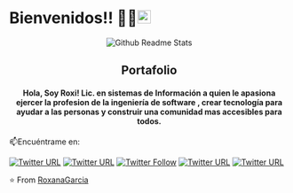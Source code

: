 
# Bienvenidos!! 👋🏾<img src="https://github.com/TheDudeThatCode/TheDudeThatCode/blob/master/Assets/Earth.gif" width="24px">

<p align="center">
 <img  src="https://user-images.githubusercontent.com/14293128/90842229-244cb480-e335-11ea-8dc3-ea54b1b7ec4a.png" align="center" alt="Github Readme Stats" />
 <h2 align="center">Portafolio</h2>
</p>

<h4 align="center">Hola, Soy Roxi! 
Lic. en sistemas de Información a quien le apasiona ejercer la profesion de la ingeniería de software , crear tecnología para ayudar a las personas y construir una comunidad mas accesibles para todos. </h4>

📫Encuéntrame en:

[![Twitter URL](https://img.shields.io/twitter/url?label=email&logo=gmail&style=social&url=http%3A%2F%2Fmailto%3Acontact.ismailhabibi%40gmail.com)](mailto:contact.leyra627@gmail.com)
[![Twitter URL](https://img.shields.io/twitter/url?label=LinkedIn&logo=linkedin&style=social&url=https%3A%2F%2Fwww.linkedin.com%2Fin%2Fismailhabibi)](https://linkedin.com/in/roxanaegarcia)
[![Twitter Follow](https://img.shields.io/twitter/follow/leyra627?style=social)](https://twitter.com/leyra627)
[![Twitter URL](https://img.shields.io/twitter/url?label=Facebook&logo=Facebook&style=social&url=https%3A%2F%2Ffacebook.com%2Fismlhbb)](http://facebook.com/LeyraReg)
[![Twitter URL](https://img.shields.io/twitter/url?label=Instagram&logo=Instagram&style=social&url=https%3A%2F%2Finstagram.com%2Fismlhbb)](https://www.instagram.com/leyra627)

⭐️ From [RoxanaGarcia](https://github.com/RoxanaGarcia)
